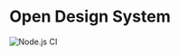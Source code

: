 # Open Design System

![Node.js CI](https://github.com/williamnerdy/open-design-system/workflows/Node.js%20CI/badge.svg?branch=master)

